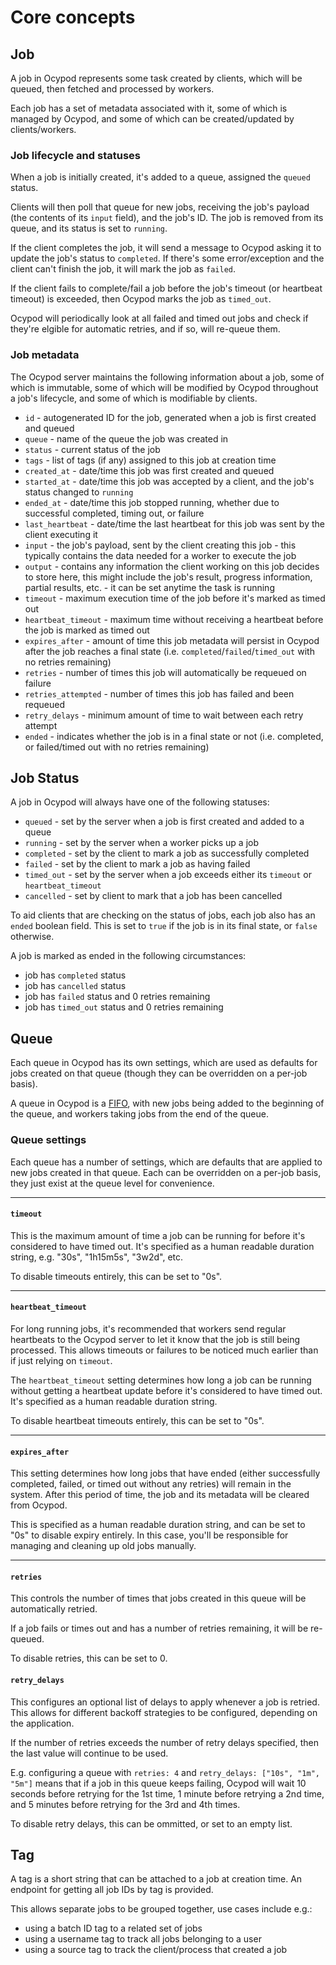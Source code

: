 # Core concepts

## Job

A job in Ocypod represents some task created by clients, which will be queued,
then fetched and processed by workers.

Each job has a set of metadata associated with it, some of which is managed
by Ocypod, and some of which can be created/updated by clients/workers.


### Job lifecycle and statuses

When a job is initially created, it's added to a queue, assigned the
`queued` status.

Clients will then poll that queue for new jobs, receiving the job's payload
(the contents of its `input` field), and the job's ID. The job is removed
from its queue, and its status is set to `running`.

If the client completes the job, it will send a message to Ocypod asking
it to update the job's status to `completed`. If there's some
error/exception and the client can't finish the job, it will mark the job
as `failed`.

If the client fails to complete/fail a job before the job's timeout (or
heartbeat timeout) is exceeded, then Ocypod marks the job as `timed_out`.

Ocypod will periodically look at all failed and timed out jobs and check if
they're elgible for automatic retries, and if so, will re-queue them.


### Job metadata

The Ocypod server maintains the following information about a job, some of
which is immutable, some of which will be modified by Ocypod throughout a
job's lifecycle, and some of which is modifiable by clients.

* `id` - autogenerated ID for the job, generated when a job is first created and queued
* `queue` - name of the queue the job was created in
* `status` - current status of the job
* `tags` - list of tags (if any) assigned to this job at creation time
* `created_at` - date/time this job was first created and queued
* `started_at` - date/time this job was accepted by a client, and the job's status changed to `running`
* `ended_at` - date/time this job stopped running, whether due to successful completed, timing out, or failure
* `last_heartbeat` - date/time the last heartbeat for this job was sent by the client executing it
* `input` - the job's payload, sent by the client creating this job - this typically contains the data needed for a worker to execute the job
* `output` - contains any information the client working on this job decides to store here, this might include the job's result, progress information, partial results, etc. - it can be set anytime the task is running
* `timeout` - maximum execution time of the job before it's marked as timed out
* `heartbeat_timeout` - maximum time without receiving a heartbeat before the job is marked as timed out
* `expires_after` - amount of time this job metadata will persist in Ocypod after the job reaches a final state (i.e. `completed`/`failed`/`timed_out` with no retries remaining)
* `retries` - number of times this job will automatically be requeued on failure
* `retries_attempted` - number of times this job has failed and been requeued
* `retry_delays` - minimum amount of time to wait between each retry attempt
* `ended` - indicates whether the job is in a final state or not (i.e. completed, or failed/timed out with no retries remaining)


## Job Status

A job in Ocypod will always have one of the following statuses:

* `queued` - set by the server when a job is first created and added to a queue
* `running` - set by the server when a worker picks up a job
* `completed` - set by the client to mark a job as successfully completed
* `failed` - set by the client to mark a job as having failed
* `timed_out` - set by the server when a job exceeds either its `timeout` or `heartbeat_timeout`
* `cancelled` - set by client to mark that a job has been cancelled

To aid clients that are checking on the status of jobs, each job also has an
`ended` boolean field. This is set to `true` if the job is in its final state,
or `false` otherwise.

A job is marked as ended in the following circumstances:

* job has `completed` status
* job has `cancelled` status
* job has `failed` status and 0 retries remaining
* job has `timed_out` status and 0 retries remaining

## Queue

Each queue in Ocypod has its own settings, which are used as
defaults for jobs created on that queue (though they can be overridden on a per-job
basis).

A queue in Ocypod is a [FIFO](https://en.wikipedia.org/wiki/FIFO_(computing_and_electronics)),
with new jobs being added to the beginning of the queue, and workers
taking jobs from the end of the queue.


### Queue settings

Each queue has a number of settings, which are defaults that are applied
to new jobs created in that queue. Each can be overridden on a per-job basis,
they just exist at the queue level for convenience.

---

#### `timeout`

This is the maximum amount of time a job can be running for before it's
considered to have timed out. It's specified as a human readable duration
string, e.g. "30s", "1h15m5s", "3w2d", etc.

To disable timeouts entirely, this can be set to "0s".

---

#### `heartbeat_timeout`

For long running jobs, it's recommended that workers send regular heartbeats
to the Ocypod server to let it know that the job is still being processed.
This allows timeouts or failures to be noticed much earlier than if just
relying on `timeout`.

The `heartbeat_timeout` setting determines how long a job can be running
without getting a heartbeat update before it's considered to have timed out.
It's specified as a human readable duration string.

To disable heartbeat timeouts entirely, this can be set to "0s".

---

#### `expires_after`

This setting determines how long jobs that have ended (either successfully
completed, failed, or timed out without any retries) will remain in the system.
After this period of time, the job and its metadata will be cleared from Ocypod.

This is specified as a human readable duration string, and can be set to
"0s" to disable expiry entirely. In this case, you'll be responsible for
managing and cleaning up old jobs manually.

---

#### `retries`

This controls the number of times that jobs created in this queue will be automatically retried.

If a job fails or times out and has a number of retries remaining, it will be re-queued.

To disable retries, this can be set to 0.

#### `retry_delays`

This configures an optional list of delays to apply whenever a job is retried. This allows for different backoff strategies
to be configured, depending on the application.

If the number of retries exceeds the number of retry delays specified, then the last value will continue to be used.

E.g. configuring a queue with `retries: 4` and `retry_delays: ["10s", "1m", "5m"]` means that if a job in this queue
keeps failing, Ocypod will wait 10 seconds before retrying for the 1st time, 1 minute before retrying a 2nd time, and 5 minutes before retrying for the 3rd and 4th times.

To disable retry delays, this can be ommitted, or set to an empty list.

## Tag

A tag is a short string that can be attached to a job at creation time.
An endpoint for getting all job IDs by tag is provided.

This allows separate jobs to be grouped together, use cases include e.g.:

* using a batch ID tag to a related set of jobs
* using a username tag to track all jobs belonging to a user
* using a source tag to track the client/process that created a job
